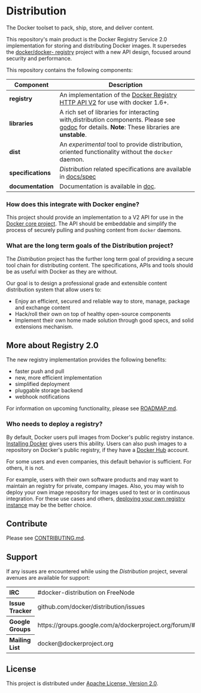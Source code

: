 # Distribution

The Docker toolset to pack, ship, store, and deliver content.

This repository's main product is the Docker Registry Service 2.0 implementation
for storing and distributing Docker images. It supersedes the [docker/docker-
registry](https://github.com/docker/docker-registry) project with a new API
design, focused around security and performance.

This repository contains the following components:

|**Component**       |Description                                                                                                                                                                                         |
|--------------------|----------------------------------------------------------------------------------------------------------------------------------------------------------------------------------------------------|
| **registry**       | An implementation of the [Docker Registry HTTP API V2](docs/spec/api.md) for use with docker 1.6+.                                                                                                  |
| **libraries**      | A rich set of libraries for interacting with,distribution components. Please see [godoc](http://godoc.org/github.com/docker/distribution) for details. **Note**: These libraries are **unstable**. |
| **dist**           | An _experimental_ tool to provide distribution, oriented functionality without the `docker` daemon.                                                                                                |
| **specifications** | _Distribution_ related specifications are available in [docs/spec](docs/spec)                                                                                                                        |
| **documentation**  | Documentation is available in [doc](http://docs.docker.com/distribution).                                                                                                                                              |

### How does this integrate with Docker engine?

This project should provide an implementation to a V2 API for use in the [Docker
core project](https://github.com/docker/docker). The API should be embeddable
and simplify the process of securely pulling and pushing content from `docker`
daemons.

### What are the long term goals of the Distribution project?

The _Distribution_ project has the further long term goal of providing a
secure tool chain for distributing content. The specifications, APIs and tools
should be as useful with Docker as they are without.

Our goal is to design a professional grade and extensible content distribution
system that allow users to:

* Enjoy an efficient, secured and reliable way to store, manage, package and
  exchange content
* Hack/roll their own on top of healthy open-source components
* Implement their own home made solution through good specs, and solid
  extensions mechanism.

## More about Registry 2.0

The new registry implementation provides the following benefits:

- faster push and pull
- new, more efficient implementation
- simplified deployment
- pluggable storage backend
- webhook notifications

For information on upcoming functionality, please see [ROADMAP.md](ROADMAP.md).

### Who needs to deploy a registry?

By default, Docker users pull images from Docker's public registry instance.
[Installing Docker](http://docs.docker.com/installation) gives users this
ability. Users can also push images to a repository on Docker's public registry,
if they have a [Docker Hub](https://hub.docker.com/) account. 

For some users and even companies, this default behavior is sufficient. For
others, it is not. 

For example, users with their own software products and may want to maintain an
registry for private, company images. Also, you may wish to deploy your own
image repository for images used to test or in continuous integration. For these
use cases and others, [deploying your own registry instance](docs/deploying.md)
may be the better choice.

## Contribute

Please see [CONTRIBUTING.md](CONTRIBUTING.md).

## Support

If any issues are encountered while using the _Distribution_ project, several
avenues are available for support:

<table>
<tr>
	<th align="left">
	IRC
	</th>
	<td>
	#docker-distribution on FreeNode
	</td>
</tr>
<tr>
	<th align="left">
	Issue Tracker
	</th>
	<td>
	github.com/docker/distribution/issues
	</td>
</tr>
<tr>
	<th align="left">
	Google Groups
	</th>
	<td>
	https://groups.google.com/a/dockerproject.org/forum/#!forum/distribution
	</td>
</tr>
<tr>
	<th align="left">
	Mailing List
	</th>
	<td>
	docker@dockerproject.org
	</td>
</tr>
</table>


## License

This project is distributed under [Apache License, Version 2.0](LICENSE.md).
